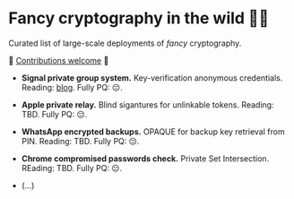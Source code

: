 # Fancy cryptography in the wild 🍷🎩

Curated list of large-scale deployments of *fancy* cryptography.

💫  [Contributions welcome](https://github.com/fancy-cryptography/fancy-cryptography/edit/main/README.md) 🌟

* **Signal private group system.**
  Key-verification anonymous credentials.
  Reading: [blog](https://signal.org/blog/signal-private-group-system/).
  Fully PQ: 😔.

* **Apple private relay.**
  Blind sigantures for unlinkable tokens.
  Reading: TBD.
  Fully PQ: 😔.

* **WhatsApp encrypted backups.**
  OPAQUE for backup key retrieval from PIN.
  Reading: TBD.
  Fully PQ: 😔.

* **Chrome compromised passwords check.**
  Private Set Intersection.
  REading: TBD.
  Fully PQ: 😔.
  
* (...)
